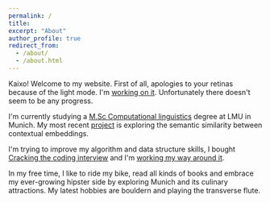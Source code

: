 ```yaml
---
permalink: /
title:
excerpt: "About"
author_profile: true
redirect_from: 
  - /about/
  - /about.html
---
```


Kaixo! Welcome to my website. First of all, apologies to your retinas because of the light mode. I'm [working on it](https://github.com/academicpages/academicpages.github.io/issues/137#issuecomment-439449905). Unfortunately there doesn't seem to be any progress.

I'm currently studying a [M.Sc Computational linguistics](https://www.uni-muenchen.de/studium/studienangebot/studiengaenge/studienfaecher/computerl_/master2/index.html) degree at LMU in Munich. My most recent [project](https://github.com/anebz/eu-sim) is exploring the semantic similarity between contextual embeddings.

I'm trying to improve my algorithm and data structure skills, I bought [Cracking the coding interview](http://www.crackingthecodinginterview.com/) and I'm [working my way around it](https://github.com/anebz/ctci).

In my free time, I like to ride my bike, read all kinds of books and embrace my ever-growing hipster side by exploring Munich and its culinary attractions. My latest hobbies are bouldern and playing the transverse flute.

